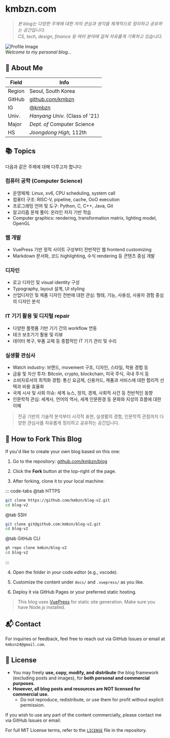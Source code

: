 # kmbzn.com

> *본 blog는 다양한 주제에 대한 저의 관심과 생각을 체계적으로 정리하고 공유하는 공간입니다.*  
> *CS, tech, design, finance 등 여러 분야에 걸쳐 자유롭게 기록하고 있습니다.*

![Profile Image](https://kmbzn.com/images/profile.jpg)  
*Welcome to my personal blog...*

## 👤 About Me

| Field  | Info                                         |
|--------|----------------------------------------------|
| Region | Seoul, South Korea                           |
| GitHub | [github.com/kmbzn](https://github.com/kmbzn) |
| IG     | [@kmbzn](https://instagram.com/kmbzn)        |
| Univ.  | *Hanyang Univ.* (Class of '21)               |
| Major  | *Dept. of* Computer Science                  |
| HS     | *Joongdong High,* 112th                      |

## 📚 Topics

다음과 같은 주제에 대해 다루고자 합니다:

### 컴퓨터 공학 (Computer Science)
- 운영체제: Linux, xv6, CPU scheduling, system call
- 컴퓨터 구조: RISC-V, pipeline, cache, OoO execution
- 프로그래밍 언어 및 도구: Python, C, C++, Java, Git
- 알고리즘 문제 풀이: 온라인 저지 기반 학습
- Computer graphics: rendering, transformation matrix, lighting model, OpenGL

### 웹 개발
- VuePress 기반 정적 사이트 구성부터 전반적인 웹 frontend customizing
- Markdown 문서화, 코드 highlighting, 수식 rendering 등 콘텐츠 중심 개발

### 디자인
- 로고 디자인 및 visual identity 구성
- Typography, layout 설계, UI styling
- 산업디자인 및 제품 디자인 전반에 대한 관심: 형태, 기능, 사용성, 사용자 경험 중심의 디자인 분석

### IT 기기 활용 및 디지털 repair
- 다양한 플랫폼 기반 기기 간의 workflow 연동
- 테크 보조기기 활용 및 리뷰
- 데이터 복구, 부품 교체 등 종합적인 IT 기기 관리 및 수리

### 실생활 관심사
- Watch industry: 브랜드, movement 구조, 디자인, 스타일, 착용 경험 등
- 금융 및 자산 투자: Bitcoin, crypto, blockchain, 미국 주식, 국내 주식 등
- 소비자로서의 최적화 경험: 통신 요금제, 신용카드, 제품과 서비스에 대한 합리적 선택과 비용 효율화
- 국제 시사 및 사회 이슈: 세계 뉴스, 정치, 경제, 사회적 사건 등 전반적인 동향
- 인문학적 관심: 세계사, 언어의 역사, 세계 인문환경 등 문화와 지성의 흐름에 대한 이해

> 전공 기반의 기술적 분석부터 시각적 표현, 실생활의 경험, 인문학적 관점까지 다양한 관심사를 자유롭게 정리하고 공유하는 공간입니다.

## 🍴 How to Fork This Blog

If you'd like to create your own blog based on this one:

1. Go to the repository: [github.com/kmbzn/blog](https://github.com/kmbzn/blog)

2. Click the **Fork** button at the top-right of the page.

3. After forking, clone it to your local machine:

::: code-tabs
@tab HTTPS
```bash
git clone https://github.com/kmbzn/blog-v2.git
cd blog-v2
```
@tab SSH
```bash
git clone git@github.com:kmbzn/blog-v2.git
cd blog-v2
```
@tab GitHub CLI
```bash
gh repo clone kmbzn/blog-v2
cd blog-v2
```
:::

4. Open the folder in your code editor (e.g., vscode).

5. Customize the content under `docs/` and `.vuepress/` as you like.

6. Deploy it via GitHub Pages or your preferred static hosting.

> This blog uses [VuePress](https://vuepress.vuejs.org/) for static site generation. Make sure you have Node.js installed.

## 📬 Contact

For inquiries or feedback, feel free to reach out via GitHub Issues or email at `kmbzn24@gmail.com`.

## 📝 License

- You may freely **use, copy, modify, and distribute** the blog framework (excluding posts and images), for **both personal and commercial purposes**.
- **However, all blog posts and resources are NOT licensed for commercial use.**  
  - Do not reproduce, redistribute, or use them for profit without explicit permission.

If you wish to use any part of the content commercially, please contact me via GitHub Issues or email.

For full MIT License terms, refer to the [`LICENSE`](https://github.com/kmbzn/blog/blob/master/LICENSE) file in the repository.

<Home/>